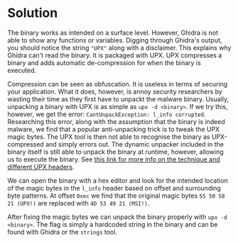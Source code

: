 # Solution
The binary works as intended on a surface level. However, Ghidra is not able to show any functions or variables. Digging through Ghidra's output, you should notice the string `"UPX"` along with a disclaimer. This explains why Ghidra can't read the binary. It is packaged with UPX. UPX compresses a binary and adds automatic de-compression for when the binary is executed.

Compression can be seen as obfuscation. It is useless in terms of securing your application. What it does, however, is annoy security researchers by wasting their time as they first have to unpackt the malware binary. Usually, unpacking a binary with UPX is as simple as `upx -d <binary>`. If we try this, however, we get the error: `CantUnpackException: l_info corrupted`. Researching this error, along with the assumption that the binary is indeed malware, we find that a popular anti-unpacking trick is to tweak the UPX magic bytes. The UPX tool is then not able to recognise the binary as UPX-compressed and simply errors out. The dynamic unpacker included in the binary itself is still able to unpack the binary at runtime, however, allowing us to execute the binary. See [this link for more info on the technique and different UPX headers](https://cujo.com/upx-anti-unpacking-techniques-in-iot-malware/).

We can open the binary with a hex editor and look for the intended location of the magic bytes in the `l_info` header based on offset and surrounding byte patterns. At offset `0xec` we find that the original magic bytes `55 50 58 21 (UPX!)` are replaced with `4D 53 49 21 (MSI!)`.

After fixing the magic bytes we can unpack the binary properly with `upx -d <binary>`. The flag is simply a hardcoded string in the binary and can be found with Ghidra or the `strings` tool.
